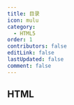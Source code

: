 ```yaml
---
title: 目录
icon: mulu
category:
  - HTML5
order: 1
contributors: false
editLink: false
lastUpdated: false
comment: false
---
```


## HTML

<!-- - [Markdown Enhance](markdown.md) -->
